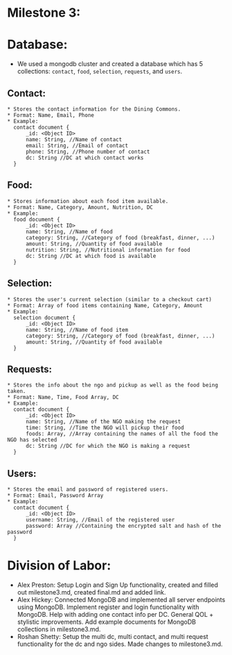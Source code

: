 # Milestone 3: 

# Database:
* We used a mongodb cluster and created a database which has 5 collections: `contact`, `food`, `selection`, `requests`, and `users`.
  
## Contact:
    * Stores the contact information for the Dining Commons.
    * Format: Name, Email, Phone
    * Example:
      contact document { 
          _id: <Object ID>
          name: String, //Name of contact
          email: String, //Email of contact
          phone: String, //Phone number of contact
          dc: String //DC at which contact works
      }
## Food:
    * Stores information about each food item available.
    * Format: Name, Category, Amount, Nutrition, DC
    * Example:
      food document { 
          _id: <Object ID>
          name: String, //Name of food
          category: String, //Category of food (breakfast, dinner, ...)
          amount: String, //Quantity of food available
          nutrition: String, //Nutritional information for food
          dc: String //DC at which food is available
      }
## Selection:
    * Stores the user's current selection (similar to a checkout cart)
    * Format: Array of food items containing Name, Category, Amount
    * Example:
      selection document { 
          _id: <Object ID>
          name: String, //Name of food item
          category: String, //Category of food (breakfast, dinner, ...)
          amount: String, //Quantity of food available
      }
## Requests:
    * Stores the info about the ngo and pickup as well as the food being taken.
    * Format: Name, Time, Food Array, DC
    * Example:
      contact document { 
          _id: <Object ID>
          name: String, //Name of the NGO making the request
          time: String, //Time the NGO will pickup their food
          foods: Array, //Array containing the names of all the food the NGO has selected
          dc: String //DC for which the NGO is making a request
      }
## Users:
    * Stores the email and password of registered users.
    * Format: Email, Password Array
    * Example:
      contact document { 
          _id: <Object ID>
          username: String, //Email of the registered user
          password: Array //Containing the encrypted salt and hash of the password
      }

# Division of Labor: 
* Alex Preston: Setup Login and Sign Up functionality, created and filled out milestone3.md, created final.md and added link.
* Alex Hickey: Connected MongoDB and implemented all server endpoints using MongoDB. Implement register and login functionality with MongoDB. Help with adding one contact info per DC. General QOL + stylistic improvements. Add example documents for MongoDB collections in milestone3.md.
* Roshan Shetty: Setup the multi dc, multi contact, and multi request functionality for the dc and ngo sides. Made changes to milestone3.md.